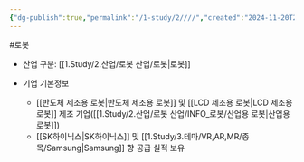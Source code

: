 ```yaml
---
{"dg-publish":true,"permalink":"/1-study/2////","created":"2024-11-20T21:02:28.068+09:00","updated":"2025-07-10T10:44:21.873+09:00"}
---
```


#로봇 

- 산업 구분: [[1.Study/2.산업/로봇 산업/로봇\|로봇]]



- 기업 기본정보
	-  [[반도체 제조용 로봇\|반도체 제조용 로봇]] 및 [[LCD 제조용 로봇\|LCD 제조용 로봇]] 제조 기업([[1.Study/2.산업/로봇 산업/INFO_로봇/산업용 로봇\|산업용 로봇]])
	-  [[SK하이닉스\|SK하이닉스]] 및 [[1.Study/3.테마/VR,AR,MR/종목/Samsung\|Samsung]] 향 공급 실적 보유
